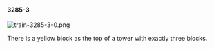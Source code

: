 #### 3285-3
![train-3285-3-0.png](https://github.com/lil-lab/nlvr/raw/master/nlvr/train/images/36/train-3285-3-0.png "train-3285-3-0.png")

There is a yellow block as the top of a tower with exactly three blocks.